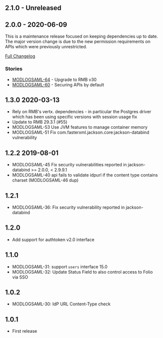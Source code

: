## 2.1.0 - Unreleased

## 2.0.0 - 2020-06-09

This is a maintenance release focused on keeping dependencies up to date.  The major version change is due to the new permission requirements on APIs which were previously unrestricted.
 
[Full Changelog](https://github.com/folio-org/mod-login-saml/compare/v1.3.0...v2.0.0)
 
### Stories
 * [MODLOGSAML-64](https://issues.folio.org/browse/MODLOGSAML-64) - Upgrade to RMB v30
 * [MODLOGSAML-60](https://issues.folio.org/browse/MODLOGSAML-60) - Securing APIs by default

## 1.3.0 2020-03-13
 * Rely on RMB's vertx. dependencies - in particular the Postgres driver
   which has been using specific versions with session usage fix
 * Update to RMB 29.3.1 (#55)
 * MODLOGSAML-53 Use JVM features to manage container memory
 * MODLOGSAML-51 Fix com.fasterxml.jackson.core:jackson-databind vulnerability

## 1.2.2 2019-08-01
 * MODLOGSAML-45 Fix security vulnerabilities reported in
   jackson-databind >= 2.0.0, < 2.9.9.1
 * MODLOGSAML-40 api fails to validate idpurl if the content type
   contains charset (MODLOGSAML-46 dup)

## 1.2.1

 * MODLOGSAML-36: Fix security vulnerability reported in jackson-databind

## 1.2.0

 * Add support for authtoken v2.0 interface

## 1.1.0

 * MODLOGSAML-31: support `users` interface 15.0
 * MODLOGSAML-32: Update Status Field to also control access to Folio via SSO

## 1.0.2

 * MODLOGSAML-30: IdP URL Content-Type check

## 1.0.1

 * First release
